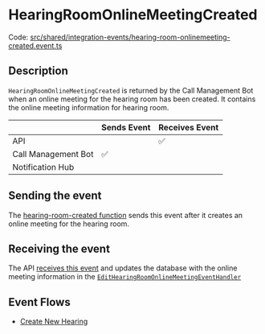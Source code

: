 # HearingRoomOnlineMeetingCreated

Code: [src/shared/integration-events/hearing-room-onlinemeeting-created.event.ts](../../../src/shared/integration-events/hearing-room-onlinemeeting-created.event.ts)

## Description

`HearingRoomOnlineMeetingCreated` is returned by the Call Management Bot when an
online meeting for the hearing room has been created. It contains the online
meeting information for hearing room.

|                     | Sends Event | Receives Event |
| ------------------- | ----------- | -------------- |
| API                 |             | ✅             |
| Call Management Bot | ✅          |                |
| Notification Hub    |             |                |

## Sending the event

The [hearing-room-created function](../../../src/call-management-bot/hearing-room-created/hearing-room-created.handler.ts)
sends this event after it creates an online meeting for the hearing room.

## Receiving the event

The API [receives this
event](../../../src/api/events/incoming-integration-event-processing/converters/hearing-room-onlinemeeting-created.converter.ts)
and updates the database with the online meeting information in the
[`EditHearingRoomOnlineMeetingEventHandler`](../../../src/api/handlers/events/room-online-meeting-created.eventhandler.ts)

## Event Flows

- [Create New Hearing](./README.md#creating-a-new-hearing)
